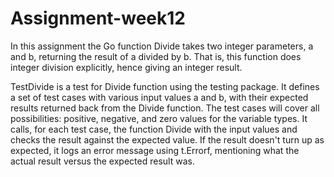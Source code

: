 # Assignment-week12
In this assignment the Go function Divide takes two integer parameters, a and b, returning the result of a divided by b. That is, this function does integer division explicitly, hence giving an integer result. 

TestDivide is a test for Divide function using the testing package. It defines a set of test cases with various input values a and b, with their expected results returned back from the Divide function. The test cases will cover all possibilities: positive, negative, and zero values for the variable types.
It calls, for each test case, the function Divide with the input values and checks the result against the expected value. If the result doesn't turn up as expected, it logs an error message using t.Errorf, mentioning what the actual result versus the expected result was.
